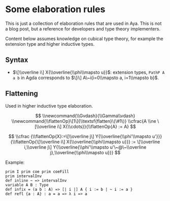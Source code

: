 # Some elaboration rules

This is just a collection of elaboration rules that are used in Aya.
This is not a blog post, but a reference for developers and type theory implementers.


Content below assumes knowledge on cubical type theory, for example the extension type and higher inductive types.

## Syntax
+ $\[\\overline i\] X{\\overline{\\phi\\mapsto u}}$: extension types, `PathP A a b` in Agda corresponds to $\[i\] A\~i{i=0\\mapsto a, i=1\\mapsto b}$.

## Flattening

Used in higher inductive type elaboration.


$$
\\newcommand{\\Gvdash}{\\Gamma\\vdash}
\\newcommand{\\flattenOp}\[1\]{\\textsf{flatten}\(\#1\)}
\\cfrac{A \\ne \[\\overline i\] X{\\cdots}}{\\flattenOp{A} := A}
$$


$$
\\cfrac
{\\flattenOp{X}:=\[\\overline j\] Y{\\overline{\\phi'\\mapsto u'}}}
{\\flattenOp{\[\\overline i\] X{\\overline{\\phi\\mapsto u}}}
:=
\[\\overline i,\\overline j\] Y{\\overline{\\phi'\\mapsto u'\~@\~\\overline j},\\overline{\\phi\\mapsto u}}}
$$


Example:

<pre class="Aya">
<code><span class="Keyword">prim</span> <a id="Mian-I" class="aya-hover" aya-type="ISet" href="#Mian-I"><span class="Primitive">I</span></a> <span class="Keyword">prim</span> <a id="Mian-coe" class="aya-hover" aya-type="Π (A : I → Type 0) I (A 0) → A 1" href="#Mian-coe"><span class="Primitive">coe</span></a> <span class="Keyword">prim</span> <a id="Mian-coeFill" class="aya-hover" aya-type="Π (A : I → Type 0) (phi : I) (u : A 0) → u = coe A phi u" href="#Mian-coeFill"><span class="Primitive">coeFill</span></a>
<span class="Keyword">prim</span> <a id="Mian-intervalInv" class="aya-hover" aya-type="I → I" href="#Mian-intervalInv"><span class="Primitive">intervalInv</span></a>
<span class="Keyword">def</span> <span class="Keyword">inline</span> <a id="Mian-7e" class="aya-hover" aya-type="I → I" href="#Mian-7e"><span class="Fn">~</span></a> =&gt; <a class="aya-hover" aya-type="I → I" href="#Mian-intervalInv"><span class="Primitive">intervalInv</span></a>
<span class="Keyword">variable</span> <a id="v2073707154" href="#v2073707154"><span class="Generalized">A</span></a> <a id="v811301908" href="#v811301908"><span class="Generalized">B</span></a> : <span class="Keyword">Type</span>
<span class="Keyword">def</span> <span class="Keyword">infix</span> <a id="Mian-3d" class="aya-hover" aya-type="Π {A : Type 0} (a b : A) → Type 0" href="#Mian-3d"><span class="Fn">=</span></a> (<a id="v1052195003" class="aya-hover" aya-type="A" href="#v1052195003">a</a> <a id="v1541049864" class="aya-hover" aya-type="A" href="#v1541049864">b</a> : <a class="aya-hover" aya-type="Type 0" href="#v2073707154"><span class="Generalized">A</span></a>) =&gt; [| <a id="v989892772" class="aya-hover" aya-type="I" href="#v989892772">i</a> |] <a class="aya-hover" aya-type="Type 0" href="#v2073707154"><span class="Generalized">A</span></a> { <a class="aya-hover" aya-type="I" href="#v989892772">i</a> := <a class="aya-hover" aya-type="A" href="#v1541049864">b</a> | <a class="aya-hover" aya-type="I → I" href="#Mian-7e"><span class="Fn">~</span></a> <a class="aya-hover" aya-type="I" href="#v989892772">i</a> := <a class="aya-hover" aya-type="A" href="#v1052195003">a</a> }
<span class="Keyword">def</span> <a id="Mian-refl" class="aya-hover" aya-type="Π {A : Type 0} {a : A} → a = a" href="#Mian-refl"><span class="Fn">refl</span></a> {<a id="v16503286" class="aya-hover" aya-type="A" href="#v16503286">a</a> : <a class="aya-hover" aya-type="Type 0" href="#v2073707154"><span class="Generalized">A</span></a>} : <a class="aya-hover" aya-type="A" href="#v16503286">a</a> <a class="aya-hover" aya-type="A → A → Type 0" href="#Mian-3d"><span class="Fn">=</span></a> <a class="aya-hover" aya-type="A" href="#v16503286">a</a> =&gt; <span class="Keyword">λ</span> <a id="v593687897" class="aya-hover" aya-type="I" href="#v593687897">i</a> =&gt; <a class="aya-hover" aya-type="A" href="#v16503286">a</a></code>
</pre>
<style>
.Aya a { text-decoration: none; color: black; }
.Aya a[href]:hover { background-color: #B4EEB4; }
.Aya [href].hover-highlight { background-color: #B4EEB4; }
</style>
<style>
.Aya .aya-hover {
  /* make absolute position available for hover popup */
  position: relative;
  cursor: pointer;
}
.Aya [aya-type]:after {
  /* hover text */
  content: attr(aya-type);
  visibility: hidden;
  /* above the text, aligned to left */
  position: absolute;
  top: 0;
  left: 0; /* 0% for left-aligned, 100% for right-aligned*/
  transform: translate(0px, -110%);
  /* spacing */
  white-space: pre;
  padding: 5px 10px;
  background-color: rgba(18,26,44,0.8);
  color: #fff;
  box-shadow: 1px 1px 14px rgba(0,0,0,0.1)
}
.Aya .aya-hover:hover:after {
  /* show on hover */
  transform: translate(0px, -110%);
  visibility: visible;
  display: block;
}
</style>
<script>
export default {
  mounted() {
var highlight = function (on) {
  return function () {
    var links = document.getElementsByTagName('a');
    for (var i = 0; i < links.length; i++) {
      var that = links[i];
      if (this.href !== that.href) continue;
      if (on) that.classList.add("hover-highlight");
      else that.classList.remove("hover-highlight");
    }
  }
};
var links = document.getElementsByTagName('a');
for (var i = 0; i < links.length; i++) {
  var link = links[i];
  if (!link.hasAttribute("href")) continue;
  link.onmouseover = highlight(true);
  link.onmouseout = highlight(false);
}
  }
}
</script>
